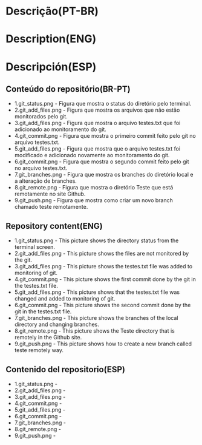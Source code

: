 # Descrição(PT-BR)
# Description(ENG)
# Descripción(ESP)

## Conteúdo do repositório(BR-PT)
+ 1.git_status.png - Figura que mostra o status do diretório pelo terminal.
+ 2.git_add_files.png - Figura que mostra os arquivos que não estão monitorados pelo git. 
+ 3.git_add_files.png - Figura que mostra o arquivo testes.txt que foi adicionado ao monitoramento do git.
+ 4.git_commit.png - Figura que mostra o primeiro commit feito pelo git no arquivo testes.txt.
+ 5.git_add_files.png - Figura que mostra que o arquivo testes.txt foi modificado e adicionado novamente ao monitoramento do git.
+ 6.git_commit.png - Figura que mostra o segundo commit feito pelo git no arquivo testes.txt.
+ 7.git_branches.png - Figura que mostra os branches do diretório local e a alteração de branches.
+ 8.git_remote.png - Figura que mostra o diretório Teste que está remotamente no site Github.
+ 9.git_push.png - Figura que mostra como criar um novo branch chamado teste remotamente.

## Repository content(ENG)
+ 1.git_status.png - This picture shows the directory status from the terminal screen.
+ 2.git_add_files.png - This picture shows the files are not monitored by the git.
+ 3.git_add_files.png - This picture shows the testes.txt file was added to monitoring of git.
+ 4.git_commit.png - This picture shows the first commit done by the git in the testes.txt file.
+ 5.git_add_files.png - This picture shows that the testes.txt file was changed and added to monitoring of git.
+ 6.git_commit.png - This picture shows the second commit done by the git in the testes.txt file.
+ 7.git_branches.png - This picture shows the branches of the local directory and changing branches. 
+ 8.git_remote.png - This picture shows the Teste directory that is remotely in the Github site.
+ 9.git_push.png - This picture shows how to create a new branch called teste remotely way. 

## Contenido del repositorio(ESP)
+ 1.git_status.png - 
+ 2.git_add_files.png - 
+ 3.git_add_files.png - 
+ 4.git_commit.png - 
+ 5.git_add_files.png - 
+ 6.git_commit.png - 
+ 7.git_branches.png - 
+ 8.git_remote.png - 
+ 9.git_push.png -
